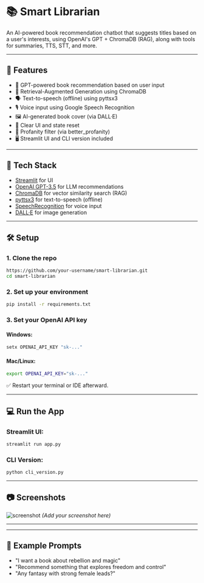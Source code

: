 # 📚 Smart Librarian

An AI-powered book recommendation chatbot that suggests titles based on a user's interests, using OpenAI's GPT + ChromaDB (RAG), along with tools for summaries, TTS, STT, and more.

---

## 🚀 Features

- 📖 GPT-powered book recommendation based on user input
- 🧠 Retrieval-Augmented Generation using ChromaDB
- 🗣️ Text-to-speech (offline) using pyttsx3
- 🎙️ Voice input using Google Speech Recognition
- 🖼️ AI-generated book cover (via DALL·E)
- 🧹 Clear UI and state reset
- 🙈 Profanity filter (via better_profanity)
- 🖥️ Streamlit UI and CLI version included

---

## 🧰 Tech Stack

- [Streamlit](https://streamlit.io/) for UI
- [OpenAI GPT-3.5](https://platform.openai.com/) for LLM recommendations
- [ChromaDB](https://www.trychroma.com/) for vector similarity search (RAG)
- [pyttsx3](https://pypi.org/project/pyttsx3/) for text-to-speech (offline)
- [SpeechRecognition](https://pypi.org/project/SpeechRecognition/) for voice input
- [DALL·E](https://platform.openai.com/docs/guides/images) for image generation

---

## 🛠️ Setup

### 1. Clone the repo
```bash
https://github.com/your-username/smart-librarian.git
cd smart-librarian
```

### 2. Set up your environment
```bash
pip install -r requirements.txt
```

### 3. Set your OpenAI API key

#### Windows:
```bash
setx OPENAI_API_KEY "sk-..."
```

#### Mac/Linux:
```bash
export OPENAI_API_KEY="sk-..."
```

✅ Restart your terminal or IDE afterward.

---

## 💻 Run the App

### Streamlit UI:
```bash
streamlit run app.py
```

### CLI Version:
```bash
python cli_version.py
```

---

## 📷 Screenshots

![screenshot](./assets/screenshot.png) *(Add your screenshot here)*

---

---

## 🧠 Example Prompts
- "I want a book about rebellion and magic"
- "Recommend something that explores freedom and control"
- "Any fantasy with strong female leads?"
